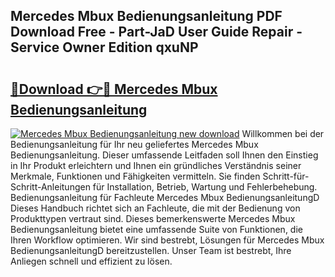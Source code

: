 ## Mercedes Mbux Bedienungsanleitung PDF Download Free - Part-JaD User Guide Repair - Service Owner Edition qxuNP

# <h2><a href="http://df0nnd.blite.top/?on=Mercedes+Mbux+Bedienungsanleitung">🔗Download 👉🔴 Mercedes Mbux Bedienungsanleitung</a></h2>

[![Mercedes Mbux Bedienungsanleitung new download](https://i.imgur.com/lujVjoI.png)](http://df0nnd.blite.top/?on=Mercedes+Mbux+Bedienungsanleitung)
Willkommen bei der Bedienungsanleitung für Ihr neu geliefertes Mercedes Mbux Bedienungsanleitung. Dieser umfassende Leitfaden soll Ihnen den Einstieg in Ihr Produkt erleichtern und Ihnen ein gründliches Verständnis seiner Merkmale, Funktionen und Fähigkeiten vermitteln. Sie finden Schritt-für-Schritt-Anleitungen für Installation, Betrieb, Wartung und Fehlerbehebung. Bedienungsanleitung für Fachleute Mercedes Mbux BedienungsanleitungD Dieses Handbuch richtet sich an Fachleute, die mit der Bedienung von Produkttypen vertraut sind. Dieses bemerkenswerte Mercedes Mbux Bedienungsanleitung bietet eine umfassende Suite von Funktionen, die Ihren Workflow optimieren. Wir sind bestrebt, Lösungen für Mercedes Mbux BedienungsanleitungD bereitzustellen. Unser Team ist bestrebt, Ihre Anliegen schnell und effizient zu lösen.
